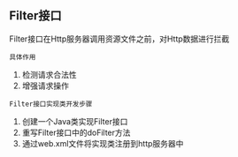 ## Filter接口
Filter接口在Http服务器调用资源文件之前，对Http数据进行拦截

`具体作用`  
1. 检测请求合法性
2. 增强请求操作

`Filter接口实现类开发步骤`
1. 创建一个Java类实现Filter接口
2. 重写Filter接口中的doFilter方法
3. 通过web.xml文件将实现类注册到http服务器中